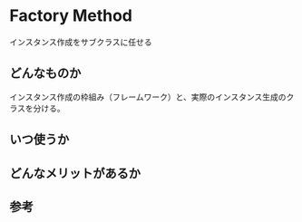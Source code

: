 #  Factory Method
インスタンス作成をサブクラスに任せる

## どんなものか
インスタンス作成の枠組み（フレームワーク）と、実際のインスタンス生成のクラスを分ける。

## いつ使うか


## どんなメリットがあるか


## 参考

